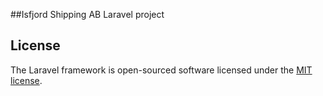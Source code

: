 ##Isfjord Shipping AB Laravel project

## License

The Laravel framework is open-sourced software licensed under the [MIT license](https://opensource.org/licenses/MIT).
